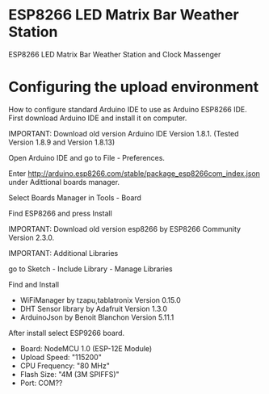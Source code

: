 # ESP8266 LED Matrix Bar Weather Station
ESP8266 LED Matrix Bar Weather Station and Clock Massenger

Configuring the upload environment
==================================
How to configure standard Arduino IDE to use as Arduino ESP8266 IDE.
First download Arduino IDE and install it on computer.

IMPORTANT: Download old version Arduino IDE Version 1.8.1.
(Tested Version 1.8.9 and Version 1.8.13)

Open Arduino IDE and go to File - Preferences.

Enter http://arduino.esp8266.com/stable/package_esp8266com_index.json under Adittional boards manager.

Select Boards Manager in Tools - Board

Find ESP8266 and press Install

IMPORTANT: Download old version esp8266 by ESP8266 Community Version 2.3.0.

IMPORTANT: Additional Libraries

go to Sketch - Include Library - Manage Libraries

Find and Install
- WiFiManager by tzapu,tablatronix Version 0.15.0
- DHT Sensor library by Adafruit Version 1.3.0
- ArduinoJson by Benoit Blanchon Version 5.11.1

After install select ESP9266 board.
- Board: NodeMCU 1.0 (ESP-12E Module)
- Upload Speed: "115200"
- CPU Frequency: "80 MHz"
- Flash Size: "4M (3M SPIFFS)"
- Port: COM?? 
